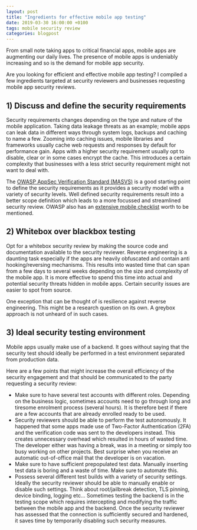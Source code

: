 ```yaml
---
layout: post
title: "Ingredients for effective mobile app testing"
date: 2019-03-30 16:00:00 +0100
tags: mobile security review
categories: blogpost
---
```



From small note taking apps to critical financial apps, mobile apps are augmenting our daily lives. The presence of mobile apps is undeniably increasing and so is the demand for mobile app security.

Are you looking for efficient and effective mobile app testing? I compiled a few ingredients targeted at security reviewers and businesses requesting mobile app security reviews. 


## 1) Discuss and define the security requirements
Security requirements changes depending on the type and nature of the mobile application. Taking data leakage threats as an example; mobile apps can leak data in different ways through system logs, backups and caching to name a few. Zooming into caching issues, mobile libraries and frameworks usually cache web requests and responses by default for performance gain. Apps with a higher security requirement usually opt to disable, clear or in some cases encrypt the cache. This introduces a certain complexity that businesses with a less strict security requirement might not want to deal with. 

The [OWASP AppSec Verification Standard (MASVS)][owasp-masvs] is a good starting point to define the security requirements as it provides a security model with a variety of security levels.
Well defined security requirements result into a better scope definition which leads to a more focussed and streamlined security review. OWASP also has an [extensive mobile checklist][owasp-mobile-checklists] worth to be mentioned.


## 2) Whitebox over blackbox testing
Opt for a whitebox security review by making the source code and documentation available to the security reviewer. Reverse engineering is a daunting task especially if the apps are heavily obfuscated and contain anti hooking/reversing mechanisms. This results into wasted time that can span from a few days to several weeks depending on the size and complexity of the mobile app. It is more effective to spend this time into actual and potential security threats hidden in mobile apps. Certain security issues are easier to spot from source.

One exception that can be thought of is resilience against reverse engineering. This might be a research question on its own. A greybox approach is not unheard of in such cases. 


## 3) Ideal security testing environment
Mobile apps usually make use of a backend. It goes without saying that the security test should ideally be performed in a test environment separated from production data.

Here are a few points that might increase the overall efficiency of the security engagement and that should be communicated to the party requesting a security review:
- Make sure to have several test accounts with different roles. Depending on the business logic, sometimes accounts need to go through long and tiresome enrolment process (several hours). It is therefore best if there are a few accounts that are already enrolled ready to be used.
- Security reviewers should be able to perform the test autonomously. It happened that some apps made use of Two-Factor Authentication (2FA) and the verification code was sent to the developers instead. This creates unnecessary overhead which resulted in hours of wasted time. The developer either was having a break, was in a meeting or simply too busy working on other projects. Best surprise when you receive an automatic out-of-office mail that the developer is on vacation.
- Make sure to have sufficient prepopulated test data. Manually inserting test data is boring and a waste of time. Make sure to automate this.
- Possess several different test builds with a variety of security settings. Ideally the security reviewer should be able to manually enable or disable such settings. Think about root/jailbreak detection, TLS pinning, device binding, logging etc... Sometimes testing the backend is in the testing scope which requires intercepting and modifying the traffic between the mobile app and the backend. Once the security reviewer has assessed that the connection is sufficiently secured and hardened, it saves time by temporarily disabling such security measures.


[owasp-masvs]: https://github.com/OWASP/owasp-masvs/releases/
[owasp-mobile-checklists]: https://github.com/OWASP/owasp-mstg/tree/master/Checklists